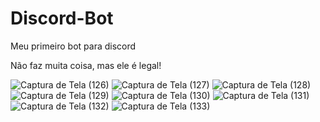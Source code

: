 # Discord-Bot
Meu primeiro bot para discord

Não faz muita coisa, mas ele é legal!

![Captura de Tela (126)](https://user-images.githubusercontent.com/83454271/120952646-d49f7400-c721-11eb-90bc-525b18c94d7a.png)
![Captura de Tela (127)](https://user-images.githubusercontent.com/83454271/120952647-d5d0a100-c721-11eb-811d-f9a0cf939b20.png)
![Captura de Tela (128)](https://user-images.githubusercontent.com/83454271/120952648-d5d0a100-c721-11eb-9925-63a7d003ea38.png)
![Captura de Tela (129)](https://user-images.githubusercontent.com/83454271/120952649-d6693780-c721-11eb-89e2-59386a4fcab8.png)
![Captura de Tela (130)](https://user-images.githubusercontent.com/83454271/120952650-d6693780-c721-11eb-9132-9d424abd5316.png)
![Captura de Tela (131)](https://user-images.githubusercontent.com/83454271/120952651-d6693780-c721-11eb-80e1-39658c1a517a.png)
![Captura de Tela (132)](https://user-images.githubusercontent.com/83454271/120952653-d701ce00-c721-11eb-8d49-201937973e13.png)
![Captura de Tela (133)](https://user-images.githubusercontent.com/83454271/120952654-d701ce00-c721-11eb-8b7f-41946a0145ba.png)
